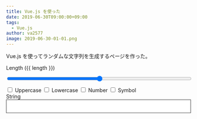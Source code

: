 ```yaml
---
title: Vue.js を使った
date: 2019-06-30T09:00:00+09:00
tags:
  - Vue.js
author: va2577
image: 2019-06-30-01-01.png
---
```


Vue.js を使ってランダムな文字列を生成するページを作った。

<!--more-->

<style>
  input[type="checkbox"] {
    appearance: checkbox;
    -moz-appearance: checkbox;
    -webkit-appearance: checkbox;
  }
  input[type="range"] {
    appearance: slider-horizontal;
    -moz-appearance: range;
    -webkit-appearance: slider-horizontal;
  }
  input[type="checkbox"] {
    border: #343434 solid 1px;
    color: #343434;
  }
  input[type="range"],
  input[type="text"] {
    border: #343434 solid 1px;
    color: #343434;
    padding: 10px;
    width: 100%;
  }
</style>

<section id="app">
  <form>
    <div>
      <label>
        Length (<span>{{ length }}</span>)
        <input type="range" v-model="length" min="1" max="256" step="1" />
      </label>
    </div>
    <div>
      <label>
        <input type="checkbox" v-model="uppercase" />
        Uppercase
      </label>
      <label>
        <input type="checkbox" v-model="lowercase" />
        Lowercase
      </label>
      <label>
        <input type="checkbox" v-model="number" />
        Number
      </label>
      <label>
        <input type="checkbox" v-model="symbol" />
        Symbol
      </label>
    </div>
    <div>
      <label>
        String
        <input type="text" v-model="gen3" readonly />
      </label>
    </div>
  </form>
</section>

<!-- development version, includes helpful console warnings -->
<!-- <script src="https://cdn.jsdelivr.net/npm/vue/dist/vue.js"></script> -->
<!-- production version, optimized for size and speed -->
<script src="https://cdn.jsdelivr.net/npm/vue"></script>
<script>
  var app = new Vue({
    el: '#app',
    data: {
      length: 16,
      uppercase: true,
      lowercase: true,
      number: true,
      symbol: false,
      chars: [...Array(128).keys()]
        .filter(x => 33 <= x && x <= 126)
        .map(x => String.fromCharCode(x)),
      chars3: [...Array(128).keys()]
        .filter(x => 33 <= x && x <= 126)
    },
    methods: {
      getRandomInt: (min, max) => {
        min = Math.ceil(min);
        max = Math.floor(max);
        return Math.floor(Math.random() * (max - min)) + min; //The maximum is exclusive and the minimum is inclusive
      },
      filteredChars3: function () {
        const isSymbol = (x) => {
          const s1 = 33 <= x && x <= 47
          const s2 = 58 <= x && x <= 64
          const s3 = 91 <= x && x <= 96
          const s4 = 123 <= x && x <= 126
          return s1 || s2 || s3 || s4
        }
        return this.chars3
          .filter(x => !this.uppercase && !(65 <= x && x <= 90) || this.uppercase)
          .filter(x => !this.lowercase && !(97 <= x && x <= 122) || this.lowercase)
          .filter(x => !this.number && !(48 <= x && x <= 57) || this.number)
          .filter(x => !this.symbol && !isSymbol(x) || this.symbol)
          .map(x => String.fromCharCode(x))
      }
    },
    computed: {
      gen: function () {
        const array2 = [...Array(Number(this.length)).keys()]
          .map(x => this.getRandomInt(1, this.chars.length - 1))
          .map(x => this.chars[x])
        return array2.join('')
      },
      gen2: function () {
        const array = new Uint32Array(Number(this.length))
        crypto.getRandomValues(array)
        const array2 = Array.from(array)
          .map(x => x % (this.chars.length - 1))
          .map(x => this.chars[x])
        return array2.join('')
      },
      gen3: function () {
        const array = new Uint32Array(Number(this.length))
        crypto.getRandomValues(array)
        const c = this.filteredChars3()
        const array2 = Array.from(array)
          .map(x => x % (c.length - 1))
          .map(x => c[x])
        return array2.join('')
      }
    }
  })
</script>
